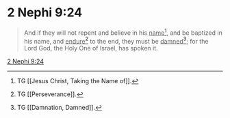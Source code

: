 # 2 Nephi 9:24

> And if they will not repent and believe in his <u>name</u>[^a], and be baptized in his name, and <u>endure</u>[^b] to the end, they must be <u>damned</u>[^c]; for the Lord God, the Holy One of Israel, has spoken it.

[2 Nephi 9:24](https://www.churchofjesuschrist.org/study/scriptures/bofm/2-ne/9?lang=eng&id=p24#p24)


[^a]: TG [[Jesus Christ, Taking the Name of]].
[^b]: TG [[Perseverance]].
[^c]: TG [[Damnation, Damned]].

